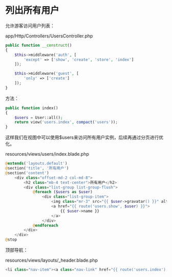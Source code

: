 # 列出所有用户

允许游客访问用户列表：  

app/Http/Controllers/UsersController.php
```php
public function __construct()
{
    $this->middleware('auth', [
        'except' => ['show', 'create', 'store', 'index']
    ]);

    $this->middleware('guest', [
        'only' => ['create']
    ]);
}
```
方法：
```php
public function index()
{
    $users = User::all();
    return view('users.index', compact('users'));
}
```
这样我们在视图中可以使用$users来访问所有用户实例，后续再通过分页进行优化。  

resources/views/users/index.blade.php
```php
@extends('layouts.default')
@section('title', '所有用户')
@section('content')
    <div class="offset-md-2 col-md-8">
        <h2 class="mb-4 text-center">所有用户</h2>
        <div class="list-group list-group-flush">
            @foreach ($users as $user)
                <div class="list-group-item">
                    <img class="mr-3" src="{{ $user->gravatar() }}" alt="{{ $user->name }}">
                    <a href="{{ route('users.show', $user) }}">
                        {{ $user->name }}
                    </a>
                </div>
            @endforeach
        </div>
    </div>
@stop
```
顶部导航：  

resources/views/layouts/_header.blade.php
```php
<li class="nav-item"><a class="nav-link" href="{{ route('users.index') }}">用户列表</a></li>
```

